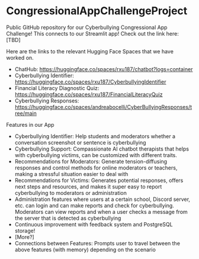 # CongressionalAppChallengeProject
Public GitHub repository for our Cyberbullying Congressional App Challenge!
This connects to our Streamlit app! Check out the link here: [TBD]


Here are the links to the relevant Hugging Face Spaces that we have worked on.
  - ChatHub: https://huggingface.co/spaces/rxu187/chatbot?logs=container
  - Cyberbullying Identifier: https://huggingface.co/spaces/rxu187/CyberbullyingIdentifier
  - Financial Literacy Diagnostic Quiz: https://huggingface.co/spaces/rxu187/FinancialLiteracyQuiz
  - Cyberbullying Responses: https://huggingface.co/spaces/andreabocelli/CyberBullyingResponses/tree/main

Features in our App
  - Cyberbullying Identifier: Help students and moderators whether a conversation screenshot or sentence is cyberbullying
  - Cyberbullying Support: Compassionate AI chatbot therapists that helps with cyberbullying victims, can be customized with different traits.
  - Recommendations for Moderators: Generate tension-diffusing responses and control methods for online moderators or teachers, making a stressful situation easier to deal with
  - Recommendations for Victims: Generates potential responses, offers next steps and resources, and makes it super easy to report cyberbullying to moderators or administration
  - Administration features where users at a certain school, Discord server, etc. can login and can make reports and check for cyberbullying. Moderators can view reports and when a user checks a message from the server that is detected as cyberbullying
  - Continuous improvement with feedback system and PostgreSQL storage!
  -  [More?]
  - Connections between Features: Prompts user to travel between the above features (with memory) depending on the scenario
